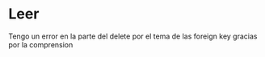 <h1> Leer </h1>

Tengo un error en la parte del delete por el tema de las foreign key
gracias por la comprension